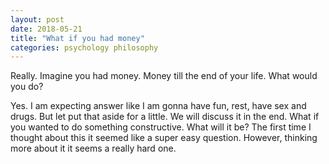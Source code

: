 ```yaml
---
layout: post
date: 2018-05-21
title: "What if you had money"
categories: psychology philosophy
---
```


Really. Imagine you had money. Money till the end of your life. What would you do?

Yes. I am expecting answer like I am gonna have fun, rest, have sex and drugs. But let put that aside for a little. We will discuss it in the end. What if you wanted to do something constructive. What will it be? The first time I thought about this it seemed like a super easy question. However, thinking more about it it seems a really hard one.